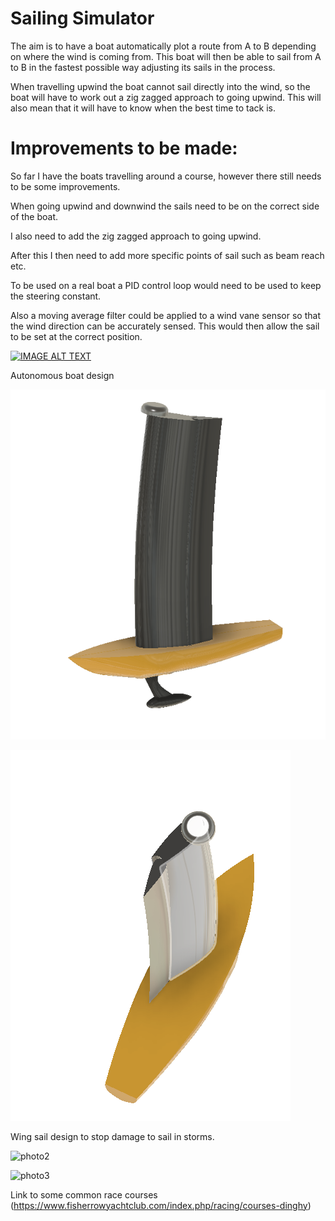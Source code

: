 
# Sailing Simulator

The aim is to have a boat automatically plot a route from A to B depending on where the wind is coming from. This boat will 
then be able to sail from A to B in the fastest possible way adjusting its sails in the process.

When travelling upwind the boat cannot sail directly into the wind, so the boat will have to work out a zig zagged approach to going upwind.
This will also mean that it will have to know when the best time to tack is.

# Improvements to be made:

So far I have the boats travelling around a course, however there still needs to be some improvements. 

When going upwind and downwind the sails need 
to be on the correct side of the boat. 

I also need to add the zig zagged approach to going upwind.

After this I then need to add more specific points of sail such as beam reach etc.

To be used on a real boat a PID control loop would need to be used to keep the steering constant.

Also a moving average filter could be applied to a wind vane sensor so that the wind direction can be accurately sensed. This would then 
allow the sail to be set at the correct position.

[![IMAGE ALT TEXT](https://img.youtube.com/vi/z4esDaaClTE/hqdefault.jpg)](https://www.youtube.com/watch?v=z4esDaaClTE)

Autonomous boat design

![Photo1](https://github.com/mbh1620/sailing_sim/blob/master/design1.png)

![phot1.2](https://github.com/mbh1620/sailing_sim/blob/master/design2.png)

Wing sail design to stop damage to sail in storms.

![photo2](https://github.com/mbh1620/sailing_sim/blob/master/sailing.gif)

![photo3](https://safe-skipper.com/wp-content/uploads/2019/06/36.1_Points-of-sail-1.jpg)

Link to some common race courses (https://www.fisherrowyachtclub.com/index.php/racing/courses-dinghy)

